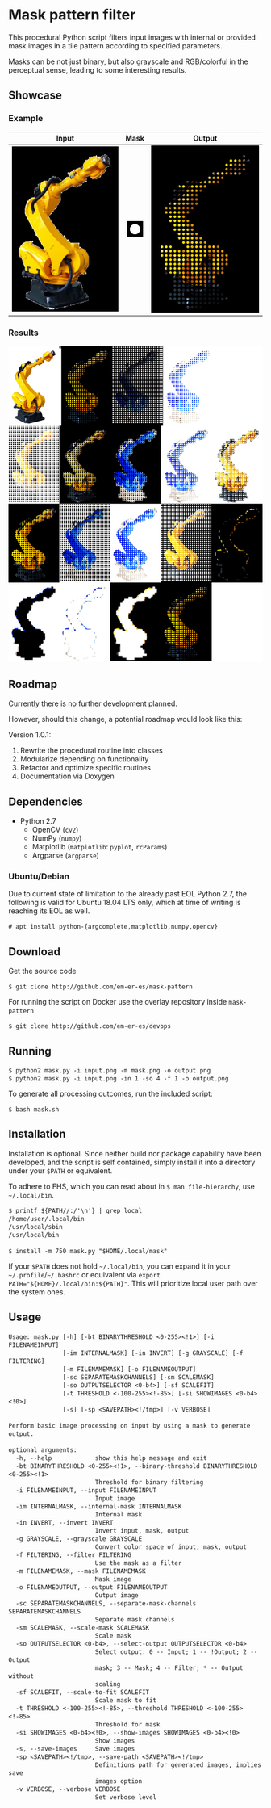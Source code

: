 # Mask pattern filter

This procedural Python script filters input images with internal or provided mask images in a tile pattern according to specified parameters.

Masks can be not just binary, but also grayscale and RGB/colorful in the perceptual sense, leading to some interesting results.
## Showcase

### Example

| Input | Mask | Output |
|:-----:|:----:|:------:|
| ![Input](readme-input.jpg) | ![Mask](mask.png) | ![Output](readme-output.jpg) |

### Results

![Mask filter showcase](showcase.jpg)

## Roadmap

Currently there is no further development planned.

However, should this change, a potential roadmap would look like this:

Version 1.0.1:

1. Rewrite the procedural routine into classes
2. Modularize depending on functionality
3. Refactor and optimize specific routines
4. Documentation via Doxygen

## Dependencies

* Python 2.7
  - OpenCV (`cv2`)
  - NumPy (`numpy`)
  - Matplotlib (`matplotlib`: `pyplot`, `rcParams`)
  - Argparse (`argparse`)

### Ubuntu/Debian

Due to current state of limitation to the already past EOL Python 2.7, the following is valid for Ubuntu 18.04 LTS only, which at time of writing is reaching its EOL as well.

```
# apt install python-{argcomplete,matplotlib,numpy,opencv}
```

## Download

Get the source code

```
$ git clone http://github.com/em-er-es/mask-pattern
```

For running the script on Docker use the overlay repository inside `mask-pattern`

```
$ git clone http://github.com/em-er-es/devops
```

## Running

```
$ python2 mask.py -i input.png -m mask.png -o output.png
$ python2 mask.py -i input.png -in 1 -so 4 -f 1 -o output.png
```

To generate all processing outcomes, run the included script:

```
$ bash mask.sh
```

## Installation

Installation is optional. Since neither build nor package capability have been developed, and the script is self contained, simply install it into a directory under your `$PATH` or equivalent.

To adhere to FHS, which you can read about in `$ man file-hierarchy`, use `~/.local/bin`.

```
$ printf ${PATH//:/'\n'} | grep local
/home/user/.local/bin
/usr/local/sbin
/usr/local/bin

$ install -m 750 mask.py "$HOME/.local/mask"
```

If your `$PATH` does not hold `~/.local/bin`, you can expand it in your `~/.profile`/`~/.bashrc` or equivalent via `export PATH="${HOME}/.local/bin:${PATH}"`. This will prioritize local user path over the system ones.

## Usage

```
Usage: mask.py [-h] [-bt BINARYTHRESHOLD <0-255><!1>] [-i FILENAMEINPUT]
               [-im INTERNALMASK] [-in INVERT] [-g GRAYSCALE] [-f FILTERING]
               [-m FILENAMEMASK] [-o FILENAMEOUTPUT]
               [-sc SEPARATEMASKCHANNELS] [-sm SCALEMASK]
               [-so OUTPUTSELECTOR <0-b4>] [-sf SCALEFIT]
               [-t THRESHOLD <-100-255><!-85>] [-si SHOWIMAGES <0-b4><!0>]
               [-s] [-sp <SAVEPATH><!/tmp>] [-v VERBOSE]

Perform basic image processing on input by using a mask to generate output.

optional arguments:
  -h, --help            show this help message and exit
  -bt BINARYTHRESHOLD <0-255><!1>, --binary-threshold BINARYTHRESHOLD <0-255><!1>
                        Threshold for binary filtering
  -i FILENAMEINPUT, --input FILENAMEINPUT
                        Input image
  -im INTERNALMASK, --internal-mask INTERNALMASK
                        Internal mask
  -in INVERT, --invert INVERT
                        Invert input, mask, output
  -g GRAYSCALE, --grayscale GRAYSCALE
                        Convert color space of input, mask, output
  -f FILTERING, --filter FILTERING
                        Use the mask as a filter
  -m FILENAMEMASK, --mask FILENAMEMASK
                        Mask image
  -o FILENAMEOUTPUT, --output FILENAMEOUTPUT
                        Output image
  -sc SEPARATEMASKCHANNELS, --separate-mask-channels SEPARATEMASKCHANNELS
                        Separate mask channels
  -sm SCALEMASK, --scale-mask SCALEMASK
                        Scale mask
  -so OUTPUTSELECTOR <0-b4>, --select-output OUTPUTSELECTOR <0-b4>
                        Select output: 0 -- Input; 1 -- !Output; 2 -- Output
                        mask; 3 -- Mask; 4 -- Filter; * -- Output without
                        scaling
  -sf SCALEFIT, --scale-to-fit SCALEFIT
                        Scale mask to fit
  -t THRESHOLD <-100-255><!-85>, --threshold THRESHOLD <-100-255><!-85>
                        Threshold for mask
  -si SHOWIMAGES <0-b4><!0>, --show-images SHOWIMAGES <0-b4><!0>
                        Show images
  -s, --save-images     Save images
  -sp <SAVEPATH><!/tmp>, --save-path <SAVEPATH><!/tmp>
                        Definitions path for generated images, implies save
                        images option
  -v VERBOSE, --verbose VERBOSE
                        Set verbose level
```
